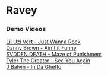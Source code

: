 # Ravey

### Demo Videos
[Lil Uzi Vert - Just Wanna Rock](https://www.youtube.com/watch?v=oMxrduSg4MU) <br>
[Danny Brown - Ain't it Funny](https://www.youtube.com/watch?v=mlh1TLZ9E4Q) <br>
[SVDDEN DEATH - Maze of Punishment](https://www.youtube.com/watch?v=n3x_7VWin4Q)  <br>
[Tyler The Creator - See You Again](https://www.youtube.com/watch?v=pi2-qwyfufY)  <br>
[J Balvin - In Da Ghetto](https://www.youtube.com/watch?v=GM_4eOh0KP0)  <br>
